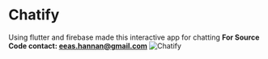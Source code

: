 # Chatify
Using flutter and firebase made this interactive app for chatting
**For Source Code contact: eeas.hannan@gmail.com**
![Chatify](https://user-images.githubusercontent.com/89446907/132130611-250dbad7-028e-42b5-b6ce-91699edb7888.png)
